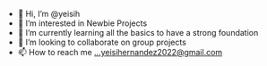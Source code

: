 - 👋 Hi, I’m @yeisih
- 👀 I’m interested in Newbie Projects
- 🌱 I’m currently learning all the basics to have a strong foundation
- 💞️ I’m looking to collaborate on group projects
- 📫 How to reach me ...yeisihernandez2022@gmail.com

<!---
yeisih/yeisih is a ✨ special ✨ repository because its `README.md` (this file) appears on your GitHub profile.
You can click the Preview link to take a look at your changes.
--->
